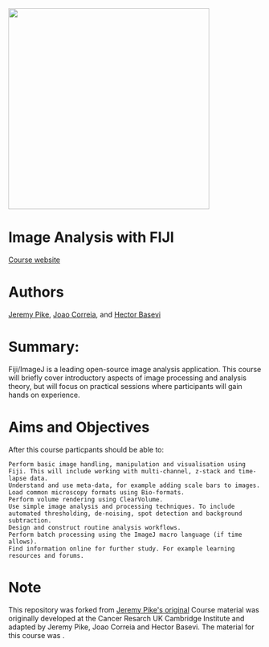 ﻿<img src="https://rawgit.com/JeremyPike/image-analysis-with-fiji/master/COMPARE_logo.jpg" width="400">

# Image Analysis with FIJI

[Course website](https://COMPAREUoB.github.io/image-analysis-with-fiji/)

# Authors

[Jeremy Pike](https://www.birmingham.ac.uk/research/arc/rsg/staff/jeremy-pike.aspx), 
[Joao Correia](https://www.birmingham.ac.uk/university/colleges/mds/facilities/compare/advanced-imaging-facility/index.aspx), and 
[Hector Basevi](https://www.birmingham.ac.uk/university/colleges/mds/facilities/compare/index.aspx)


# Summary: 

Fiji/ImageJ is a leading open-source image analysis application. This course will briefly cover introductory aspects of image processing and analysis theory, but will focus on practical sessions where participants will gain hands on experience.

# Aims and Objectives

After this course particpants should be able to:

    Perform basic image handling, manipulation and visualisation using Fiji. This will include working with multi-channel, z-stack and time-lapse data.
    Understand and use meta-data, for example adding scale bars to images.
    Load common microscopy formats using Bio-formats.
    Perform volume rendering using ClearVolume.
    Use simple image analysis and processing techniques. To include automated thresholding, de-noising, spot detection and background subtraction.
    Design and construct routine analysis workflows.
    Perform batch processing using the ImageJ macro language (if time allows).
    Find information online for further study. For example learning resources and forums.

# Note

This repository was forked from [Jeremy Pike's original](https://github.com/JeremyPike/image-analysis-with-fiji) 
Course material was originally developed at the Cancer Resarch UK Cambridge Institute and adapted by Jeremy Pike, Joao Correia and Hector Basevi.
The material for this course was .
